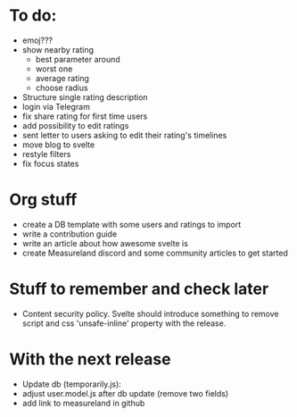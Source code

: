# To do:

- emoj???
- show nearby rating
    - best parameter around
    - worst one
    - average rating
    - choose radius
- Structure single rating description
- login via Telegram
- fix share rating for first time users
- add possibility to edit ratings
- sent letter to users asking to edit their rating's timelines
- move blog to svelte
- restyle filters
- fix focus states

# Org stuff

- create a DB template with some users and ratings to import
- write a contribution guide
- write an article about how awesome svelte is
- create Measureland discord and some community articles to get started

# Stuff to remember and check later

- Content security policy. Svelte should introduce something to remove script and css 'unsafe-inline' property with the release.

# With the next release

- Update db (temporarily.js):
- adjust user.model.js after db update (remove two fields)
- add link to measureland in github
